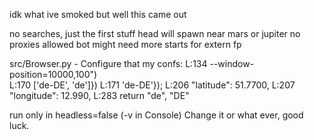 idk what ive smoked but well this came out

no searches, just the first stuff
head will spawn near mars or jupiter
no proxies allowed
bot might need more starts for extern fp

src/Browser.py - Configure that 
my confs:   L:134   --window-position=10000,100")  
            L:170   ['de-DE', 'de']})
            L:171   'de-DE'});
            L:206   "latitude": 51.7700,
            L:207   "longitude": 12.990, 
            L:283   return "de", "DE"         
            
run only in headless=false (-v in Console)
Change it or what ever, good luck.
